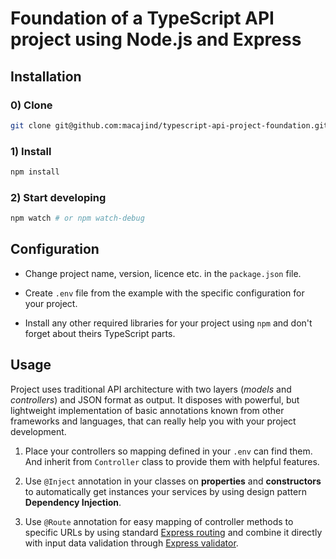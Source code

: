 # Foundation of a TypeScript API project using Node.js and Express

## Installation

### 0) Clone

```bash
git clone git@github.com:macajind/typescript-api-project-foundation.git
```

### 1) Install

```bash
npm install
```

### 2) Start developing

```bash
npm watch # or npm watch-debug
```

## Configuration

- Change project name, version, licence etc. in the `package.json` file.

- Create `.env` file from the example with the specific configuration for your project.

- Install any other required libraries for your project using `npm` and don't forget about theirs TypeScript parts.

## Usage

Project uses traditional API architecture with two layers (*models* and *controllers*) and JSON format as output. It disposes with powerful, but lightweight implementation of basic annotations known from other frameworks and languages, that can really help you with your project development.

1. Place your controllers so mapping defined in your `.env` can find them. And inherit from `Controller` class to provide them with helpful features.

2. Use `@Inject` annotation in your classes on **properties** and **constructors** to automatically get instances your services by using design pattern **Dependency Injection**.

3. Use `@Route` annotation for easy mapping of controller methods to specific URLs by using standard [Express routing](https://expressjs.com/en/guide/routing.html) and combine it directly with input data validation through [Express validator](https://express-validator.github.io/docs/).